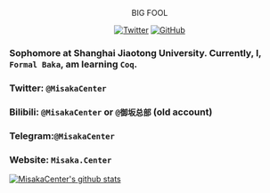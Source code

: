 <p align="center">BIG FOOL</p>
<p align="center">
  <a href="https://twitter.com/misakacenter"><img src="https://img.shields.io/twitter/follow/misakacenter.svg?style=social" alt="Twitter"></a>
  <a href="https://github.com/misakacenter?tab=followers"><img src="https://img.shields.io/github/followers/misakacenter.svg?label=Follow%20@misakacenter&style=social" alt="GitHub"></a>
</p>

### Sophomore at Shanghai Jiaotong University. Currently, I, `Formal Baka`, am learning `Coq`.
### Twitter: `@MisakaCenter`
### Bilibili: `@MisakaCenter` or `@御坂总部` (old account)
### Telegram:`@MisakaCenter`
### Website: `Misaka.Center`
[![MisakaCenter's github stats](https://github-readme-stats.vercel.app/api?username=misakacenter&show_icons=true)](https://github.com/anuraghazra/github-readme-stats)
